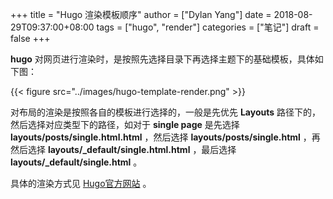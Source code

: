 +++
title = "Hugo 渲染模板顺序"
author = ["Dylan Yang"]
date = 2018-08-29T09:37:00+08:00
tags = ["hugo", "render"]
categories = ["笔记"]
draft = false
+++

**hugo** 对网页进行渲染时，是按照先选择目录下再选择主题下的基础模板，具体如下图：

{{< figure src="../images/hugo-template-render.png" >}}

对布局的渲染是按照各自的模板进行选择的，一般是先优先 **Layouts** 路径下的，然后选择对应类型下的路径，如对于 **single page** 是先选择
**layouts/posts/single.html.html** ，然后选择
**layouts/posts/single.html** ，再然后选择
**layouts/\_default/single.html.html** ，最后选择
**layouts/\_default/single.html** 。

具体的渲染方式见 [Hugo官方网站](https://gohugo.io/templates/lookup-order/) 。
